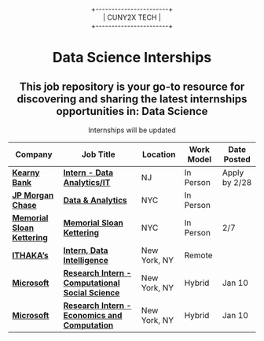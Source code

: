 <div align="center">
  
+-----------------------+  
|      CUNY2X TECH       |  
+-----------------------+

</div>


<div style="text-align:center" >
<h1 style="text-align:center">Data Science Interships</h1>
<h2>This job repository is your go-to resource for discovering and sharing the latest internships opportunities in: Data Science
</h2>
<p>Internships will be updated</p>
</div>

| Company | Job Title | Location | Work Model | Date Posted |
| ----- | --------- |  --------- | ---- | ------- |
| **[Kearny Bank](https://careers-kearnybank.icims.com/jobs/2727/intern---data-analytics-it/job?mobile=false&width=1903&height=500&bga=true&needsRedirect=false&jan1offset=-300&jun1offset=-240)** | **[Intern - Data Analytics/IT](https://careers-kearnybank.icims.com/jobs/2727/intern---data-analytics-it/job?mobile=false&width=1903&height=500&bga=true&needsRedirect=false&jan1offset=-300&jun1offset=-240)** |NJ | In Person| Apply by 2/28 |
|**[JP Morgan Chase](https://careers.jpmorgan.com/jp/ja/students/programs/data-analytics-opportunities?search=&tags=location__Americas__UnitedStatesofAmerica)**|**[Data & Analytics](https://careers.jpmorgan.com/jp/ja/students/programs/data-analytics-opportunities?search=&tags=location__Americas__UnitedStatesofAmerica)**|NYC| In Person||
|**[Memorial Sloan Kettering](https://app.smartsheet.com/b/form/767c0868f4e94fb69af98ccdde53377f)**|**[Memorial Sloan Kettering](https://app.smartsheet.com/b/form/767c0868f4e94fb69af98ccdde53377f)**|NYC| In Person|2/7|
| **[ITHAKA’s ]([https://www.microsoft.com](https://www.ithaka.org/job/4518771005/?gh_jid=4518771005))** | **[Intern, Data Intelligence](https://www.ithaka.org/job/4518771005/?gh_jid=4518771005)** | New York, NY | Remote|  |
| **[Microsoft](https://www.microsoft.com)** | **[Research Intern - Computational Social Science](https://jobright.ai/jobs/info/672e90e971dd777880e8f40b?utm_campaign=1066&utm_source=git)** | New York, NY | Hybrid | Jan 10 |
| **[Microsoft](https://www.microsoft.com)** | **[Research Intern - Economics and Computation](https://jobright.ai/jobs/info/6722b01b30048ae6e4c638a3?utm_campaign=1066&utm_source=git)** | New York, NY | Hybrid | Jan 10 |


